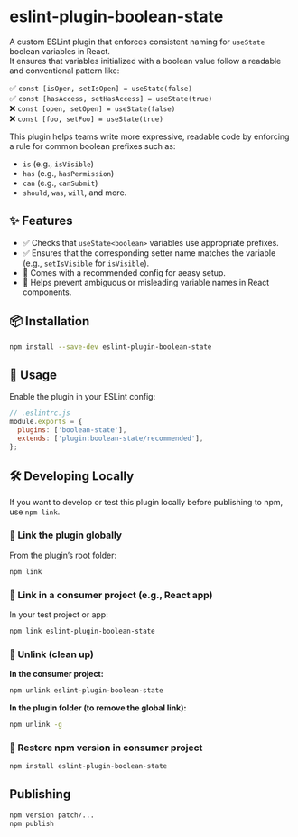 # eslint-plugin-boolean-state

A custom ESLint plugin that enforces consistent naming for `useState` boolean variables in React.  
It ensures that variables initialized with a boolean value follow a readable and conventional pattern like:

✅ `const [isOpen, setIsOpen] = useState(false)`  
✅ `const [hasAccess, setHasAccess] = useState(true)`  
❌ `const [open, setOpen] = useState(false)`  
❌ `const [foo, setFoo] = useState(true)`

This plugin helps teams write more expressive, readable code by enforcing a rule for common boolean prefixes such as:

- `is` (e.g., `isVisible`)
- `has` (e.g., `hasPermission`)
- `can` (e.g., `canSubmit`)
- `should`, `was`, `will`, and more.

## ✨ Features

- ✅ Checks that `useState<boolean>` variables use appropriate prefixes.
- ✅ Ensures that the corresponding setter name matches the variable (e.g., `setIsVisible` for `isVisible`).
- 🔧 Comes with a recommended config for aeasy setup.
- 🧠 Helps prevent ambiguous or misleading variable names in React components.

## 📦 Installation

```bash
npm install --save-dev eslint-plugin-boolean-state
```

## 🚀 Usage

Enable the plugin in your ESLint config:

```js
// .eslintrc.js
module.exports = {
  plugins: ['boolean-state'],
  extends: ['plugin:boolean-state/recommended'],
};
```

## 🛠 Developing Locally

If you want to develop or test this plugin locally before publishing to npm, use `npm link`.

### 🔗 Link the plugin globally

From the plugin’s root folder:

```bash
npm link
```

### 🔗 Link in a consumer project (e.g., React app)

In your test project or app:

```bash
npm link eslint-plugin-boolean-state
```

### 🧹 Unlink (clean up)

**In the consumer project:**

```bash
npm unlink eslint-plugin-boolean-state
```

**In the plugin folder (to remove the global link):**

```bash
npm unlink -g
```

### 🔄 Restore npm version in consumer project

```bash
npm install eslint-plugin-boolean-state
```

## Publishing

```bash
npm version patch/...
npm publish
```

